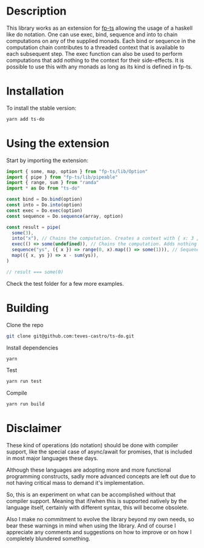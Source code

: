 # Description

This library works as an extension for [fp-ts](https://github.com/gcanti/fp-ts) allowing the usage of a haskell like do notation. One can use exec, bind, sequence and into to chain computations on any of the supplied monads.
Each bind or sequence in the computation chain contributes to a threaded context that is available to each subsequent step. The exec function can also be used to perform computations that add nothing to the context for their side-effects.
It is possible to use this with any monads as long as its kind is defined in fp-ts.

# Installation

To install the stable version:

```bash
yarn add ts-do
```

# Using the extension

Start by importing the extension:

```typescript
import { some, map, option } from "fp-ts/lib/Option"
import { pipe } from "fp-ts/lib/pipeable"
import { range, sum } from "ramda"
import * as Do from "ts-do"

const bind = Do.bind(option)
const into = Do.into(option)
const exec = Do.exec(option)
const sequence = Do.sequence(array, option)

const result = pipe(
  some(3),
  into("x"), // Chains the computation. Creates a context with { x: 3 }
  exec(() => some(undefined)), // Chains the computation. Adds nothing to the context
  sequence("ys", ({ x }) => range(0, x).map(() => some(1))), // Sequences computations. Adds { ys: [1, 1, 1] } to the context
  map(({ x, ys }) => x - sum(ys)),
)

// result === some(0)
```

Check the test folder for a few more examples.

# Building

Clone the repo

```bash
git clone git@github.com:teves-castro/ts-do.git
```

Install dependencies

```bash
yarn
```

Test

```bash
yarn run test
```

Compile

```bash
yarn run build
```

# Disclaimer

These kind of operations (do notation) should be done with compiler support, like the special case of async/await for promises, that is included in most major languages these days.

Although these languages are adopting more and more functional programming constructs, sadly more advanced concepts are left out due to not having critical mass to demand it's implementation.

So, this is an experiment on what can be accomplished without that compiler support. Meaning that if/when this is supported natively by the language itself, certainly with different syntax, this will become obsolete.

Also I make no commitment to evolve the library beyond my own needs, so bear these warnings in mind when using the library.
And of course I appreciate any comments and suggestions on how to improve or on how I completely blundered something.
